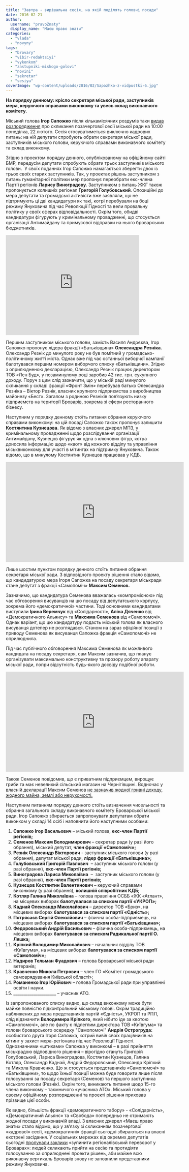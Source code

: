 ```yaml
---
title: "Завтра - вирішальна сесія, на якій поділять головні посади"
date: 2016-02-21
author: 
  username: "pravoZnaty"
  display_name: "Маєш право знати"
categories: 
  - "vlada"
  - "novyny"
tags: 
  - "brovary"
  - "vibir-redaktsiyi"
  - "vykonkom"
  - "zastupniki-miskogo-golovi"
  - "novini"
  - "sekretar"
  - "sesiya"
coverImage: "wp-content/uploads/2016/02/Sapozhko-z-vidpustki-6.jpg"
---
```


**На порядку денному: крісло секретаря міської ради, заступників мера, керуючого справами виконкому та увесь склад виконавчого комітету.**

Міський голова **Ігор Сапожко** після кількамісячних роздумів таки [видав розпорядження](https://brovary-rada.gov.ua/rozporyadzhennya-m%D1%96skogo-golovi-v%D1%96d-19022016-%E2%84%9636-od-pro-sklikannya-vosmo%D1%97-pozachergovo%D1%97-ses%D1%96%D1%97-brovar) про скликання позачергової сесії міської ради на 10:00 понеділка, 22 лютого. Сесія стосуватиметься виключно кадрових питань: на ній депутати спробують обрати секретаря міської ради, заступників міського голови, керуючого справами виконавчого комітету та склад виконкому.

Згідно з проектом порядку денного, опублікованому на офіційному сайті БМР, передусім депутати спробують обрати трьох заступників міського голови.  У своїх поданнях Ігор Сапожко намагається зберегти двох із трьох своїх старих заступників. Так, у проектах рішень заступником з питань гуманітарної політики мер пропонує переобрати екс-члена Партії регіонів **Ларису Виноградову**. Заступником з питань ЖКГ також пропонується колишніх регіонал **Григорій Голубовський**. Опозиційні до мера депутати та громадські активісти вже заявляли, що не підтримують ці дві кандидатури як такі, котрі перебували на боці режиму Януковича під час Революції Гідності та вели провальну політику у своїх сферах відповідальності. Окрім того, обидві кандидатури фігурують у кримінальному провадженні, що стосується організації Антимайдану та примусової відправки на нього броварських бюджетників.

<iframe src="https://www.youtube.com/embed/qggD3dHW18c" width="420" height="315" frameborder="0" allowfullscreen="allowfullscreen"></iframe>

Першим заступником міського голови, замість Василя Андрєєва, Ігор Сапожко пропонує лідера фракції «Батьківщина» **Олександра Резніка.** Олександр Резнік до минулого року не був помітний у громадсько-політичному житті міста. Однак вже під час останньої виборчої кампанії балотувався першим номером виборчого списку «Батьківщини». Згідно з оприлюдненою декларацією, Олександр Резнік працює директором ТОВ «Лен Буд», у позаминулому році заробив 42 тис. грн. сукупного доходу. Поруч з цим слід зазначити, що у міській раді минулого скликання у складі фракції «Фронт Змін» перебував батько Олександра Резніка – Віктор Резнік, власник крупного підприємства з виробництва майонезу «Бест». Загалом з родиною Резніків пов’язують низку підприємств на території Броварів, зокрема зі сфери ресторанного бізнесу.

Наступним у порядку денному стоїть питання обрання керуючого справами виконкому: на цій посаді Сапожко також пропонує залишити **Костянтина Кузнєцова.** Як відомо з власних джерел МПЗ, у кримінальному провадженні щодо розслідування організації Антимайдану, Кузнецов фігурує як одна з ключових фігур, котра доносила інформацію щодо «квот» від кожного відділу та управління міськвиконкому для участі в мітингах на підтримку Януковича. Також відомо, що в минулому Костянтин Кузнецов працював у КДБ.

<iframe src="https://www.youtube.com/embed/ufrM_DFXIKs" width="560" height="315" frameborder="0" allowfullscreen="allowfullscreen"></iframe>

Лише шостим пунктом порядку денного стоїть питання обрання секретаря міської ради. З відповідного проекту рішення стало відомо, що кандидатурою мера Ігоря Сапожка на посаду секретаря міськради стане депутат з фракції «Самопоміч» **Максим Семенов.**

Зазначимо, що кандидатура Семенова вважалась «компромісною» під час обговорення висуванців на цю посаду від депутатського корпусу, зокрема його «демократичної» частини. Тоді основними кандидатами виступили **Ірина Веремчук** від «Солідарності», **Аліна Дяченко** від «Демократичного Альянсу» та **Максима Семенова** від «Самопомочі». Однак варіант, що цю кандидатуру подасть міський голова як власного висуванця дотепер не розглядався. Станом на зараз офіційної позиції з приводу Семенова як висуванця Сапожка фракція «Самопомочі» не оприлюднила.

Під час публічного обговорення Максима Семенова як можливого кандидата на посаду секретаря, сам Максим зазначив, що планує організувати максимально конструктивну та прозору роботу апарату міської ради, попри відсутність будь-якого досвіду подібної роботи.

<iframe src="https://www.youtube.com/embed/MOgEzFGcAlM" width="560" height="315" frameborder="0" allowfullscreen="allowfullscreen"></iframe>

Також Семенов повідомив, що є приватним підприємцем, вирощує гриби та має невеликий сільський магазин на Чернігівщині. Водночас у власній декларації Максим Семенов [не зазначив жодної гривні доходу, жодного майна, землі або нерухомості.](http://samopomich.ua/councils/wp-content/uploads/2015/09/Deklaratsiya-Semenov1.pdf)

Наступним питанням порядку денного стоїть визначення чисельності та обрання загального складу виконавчого комітету Броварської міської ради. Ігор Сапожко збирається запропонувати депутатам обрати виконком у складі 14 осіб і наповнити його наступними особами:

1. **Сапожко Ігор Васильович** – міський голова, **екс-член Партії регіонів;**
2. **Семенов Максим Володимирович** – секретар ради (у разі його обрання), міський депутат, **член фракції «Самопоміч»;**
3. **Резнік Олександр Вікторович** - заступник міського голови (у разі обрання), депутат міської ради, **лідер фракції «Батьківщина»;**
4. **Голубовський Григорій Павлович**  – заступник міського голови (у разі обрання), **екс-член Партії регіонів;**
5. **Виноградова Лариса Миколаївна**  –  заступник міського голови (у разі обрання), **екс-член Партії регіонів;**
6. **Кузнєцов Костянтин Валентинович** – керуючий справами виконкому (у разі обрання), **колишній співробітник КДБ;**
7. **Котляр Галина Миколаївна** – голова правління ОСББ «ЖК «Атлант», на місцевих виборах **балотувалася за списком партії «УКРОП»;**
8. **Каднай Олександр Миколайович** – директор ТОВ «Бриз», на місцевих виборах **балотувався за списком партії «Єдність»;**
9. **Потрясаєв Сергій Олексійович** – фізична особа-підприємець, на місцевих виборах **балотувався за списком партії «Батьківщина»;**
10. **Федоровський Андрій Васильович** – фізична особа-підприємець, на місцевих виборах **балотувався за списком Радикальної партії О. Ляшка;**
11. **Кріпкий Володимир Миколайович** – начальник відділу ТОВ «Київгума», на місцевих виборах **балотувався за списком партії «Самопоміч»;**
12. **Надиров Тельман Фуадович** – голова Броварської міської ради ветеранів;
13. **Кравченко Микола Петрович** – член ГО «Комітет громадського самоврядування Київської області»;
14. **Романенко Ігор Юрійович** – голова Громадської ради при управлінні освіти і науки.
15. \_\_\_\_\_\_\_\_\_\_\_\_\_\_\_\_\_\_\_\_\_ – учасник АТО.

Із запропонованого списку видно, що склад виконкому може бути майже повністю підконтрольний міському голові. Окрім традиційно наближених до мера представників партій «Єдність», УКРОП та РПЛ, слід відзначити **Володимира Кріпкого**, який нібито іде за квотою «Самопомочі», але по факту є підлеглим директора ТОВ «Київгума» та голови броварського осередку "Самопомочі" **Андрія Острогруда:** особистого друга Ігоря Сапожка, котрий вивів своїх працівників на мітинг у захист мера-регіонала під час Революції Гідності. Однозначними «штиками» Сапожка у виконкомі – в разі прийняття міськрадою відповідного рішення – вірогідно стануть Григорій Голубовський, Лариса Виноградова, Костянтин Кузнецов, Галина Котляр, Олександр Каднай, Андрій Федоровський, Олександр Кріпкий та Микола Кравченко. Що ж стосується представників «Самопомочі» та «Батьківщини», то щодо їхньої позиції можна буде говорити лише після голосування за посаду секретаря (Семенов) та першого заступника міського голови (Резнік). Окрім того, виникають питання щодо 15-го члена виконкому – таємничого «учасника АТО». Міський голова у своєму офіційному розпорядженні та проекті рішення приховав прізвище цієї особи.

Як видно, більшість фракції «демократичного табору» - «Солідарність», «Демократичний Альянс» та «Свобода» попередньо не отримають жодної посади у виконавчій владі. З власних джерел «Маєш право знати» стало відомо, що у зв’язку зі скликанням позачергової «кадрової» сесії, «демократичні» фракції сьогодні збираються на власні екстрені засідання. У соціальних мережах від окремих депутатів сьогодні [пролунали заклики](https://www.facebook.com/groups/brovary/permalink/1198649746831656/) «зупинити регіоналівський переворот у Броварах»: людей скликають прийти на сесію та протидіяти голосуванню за оприлюднені проекти рішень, аби майже всю виконавчу вертикаль Броварів знову не заповнили представники режиму Януковича.
